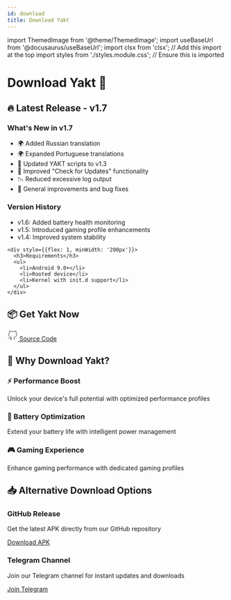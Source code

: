 ```yaml
---
id: download
title: Download Yakt
---
```


import ThemedImage from '@theme/ThemedImage';
import useBaseUrl from '@docusaurus/useBaseUrl';
import clsx from 'clsx'; // Add this import at the top
import styles from './styles.module.css'; // Ensure this is imported

<div className="download-container" style={{maxWidth: '1200px', margin: '0 auto', padding: '0 1rem'}}>

# Download Yakt <span className="rocket">🚀</span>

<div 
  className="animated-banner"
  style={{textAlign: 'center', marginBottom: '2rem'}}
>
  <ThemedImage
    alt="Yakt Banner"
    sources={{
      light: useBaseUrl('img/yakt_banner.jpg'),
      dark: useBaseUrl('img/yakt_banner.jpg'),
    }}
    style={{maxWidth: 'min(100%, 800px)', borderRadius: '16px', boxShadow: '0 10px 30px rgba(0,0,0,0.15)'}}
  />
</div>

## 🔥 Latest Release - v1.7

<div className="release-card" style={{
  background: 'var(--ifm-card-background-color)',
  borderRadius: '12px',
  padding: '1.5rem',
  boxShadow: '0 4px 20px rgba(0,0,0,0.08)',
  marginBottom: '2rem',
  border: '1px solid var(--ifm-color-emphasis-200)'
}}>
  <div className="alert alert--info" style={{
    backgroundColor: 'var(--ifm-color-info-contrast-background)',
    borderLeft: '4px solid var(--ifm-color-info)',
    padding: '1rem'
  }}>
    <h3 style={{marginTop: 0}}>What's New in v1.7</h3>
    <ul style={{marginBottom: 0}}>
      <li>🌍 Added Russian translation</li>
      <li>🌍 Expanded Portuguese translations</li>
      <li>📜 Updated YAKT scripts to v1.3</li>
      <li>🔄 Improved "Check for Updates" functionality</li>
      <li>📉 Reduced excessive log output</li>
      <li>🐛 General improvements and bug fixes</li>
    </ul>
  </div>
  
  <div style={{display: 'flex', justifyContent: 'space-between', marginTop: '1rem', flexWrap: 'wrap'}}>
    <div style={{flex: 1, minWidth: '200px', marginRight: '1rem'}}>
      <h3>Version History</h3>
      <ul className="version-history">
        <li>v1.6: Added battery health monitoring</li>
        <li>v1.5: Introduced gaming profile enhancements</li>
        <li>v1.4: Improved system stability</li>
      </ul>
    </div>
    
    <div style={{flex: 1, minWidth: '200px'}}>
      <h3>Requirements</h3>
      <ul>
        <li>Android 9.0+</li>
        <li>Rooted device</li>
        <li>Kernel with init.d support</li>
      </ul>
    </div>
  </div>
</div>

## 📦 Get Yakt Now

<div 
  className="download-button-container"
  style={{textAlign: 'center', marginTop: '1rem', marginBottom: '2rem'}}
>
  <a 
    href="https://play.google.com/store/apps/details?id=com.notzeetaa.yakt"
    target="_blank"
    rel="noopener noreferrer"
    className="download-button"
  >
    <div className="button-hover-effect">
      <ThemedImage
        alt="Get it on Google Play"
        sources={{
          light: useBaseUrl('img/google-play-badge.png'),
          dark: useBaseUrl('img/google-play-badge.png'),
        }}
        style={{
          height: '100px', 
          objectFit: 'contain',
          filter: 'drop-shadow(0 5px 15px rgba(0, 150, 136, 0.3))',
          transition: 'all 0.3s ease'
        }}
      />
    </div>
  </a>
  
  <div style={{marginTop: '1rem', display: 'flex', justifyContent: 'center', gap: '1rem', flexWrap: 'wrap'}}>
    <a
      href="https://github.com/NotZeetaa/YAKT-APP"
      className={clsx('button button--lg', styles.githubButton)}
    >
      <svg 
        xmlns="http://www.w3.org/2000/svg" 
        width="24" 
        height="24" 
        viewBox="0 0 24 24" 
        fill="none" 
        stroke="currentColor" 
        strokeWidth="2" 
        strokeLinecap="round" 
        strokeLinejoin="round"
        style={{ marginRight: '8px' }}
      >
        <path d="M9 19c-5 1.5-5-2.5-7-3m14 6v-3.87a3.37 3.37 0 0 0-.94-2.61c3.14-.35 6.44-1.54 6.44-7A5.44 5.44 0 0 0 20 4.77 5.07 5.07 0 0 0 19.91 1S18.73.65 16 2.48a13.38 13.38 0 0 0-7 0C6.27.65 5.09 1 5.09 1A5.07 5.07 0 0 0 5 4.77a5.44 5.44 0 0 0-1.5 3.78c0 5.42 3.3 6.61 6.44 7A3.37 3.37 0 0 0 9 18.13V22"></path>
      </svg>
      Source Code
    </a>
  </div>
</div>

## 💎 Why Download Yakt?

<div className="features-grid" style={{
  display: 'grid',
  gridTemplateColumns: 'repeat(auto-fit, minmax(300px, 1fr))',
  gap: '1.5rem',
  marginBottom: '3rem'
}}>
  <div 
    className="feature-card hover-effect"
    style={{
      background: 'var(--ifm-card-background-color)',
      borderRadius: '12px',
      padding: '1.5rem',
      boxShadow: '0 4px 15px rgba(0,0,0,0.05)',
      border: '1px solid var(--ifm-color-emphasis-100)'
    }}
  >
    <h3>⚡ Performance Boost</h3>
    <p>Unlock your device's full potential with optimized performance profiles</p>
  </div>
  
  <div 
    className="feature-card hover-effect"
    style={{
      background: 'var(--ifm-card-background-color)',
      borderRadius: '12px',
      padding: '1.5rem',
      boxShadow: '0 4px 15px rgba(0,0,0,0.05)',
      border: '1px solid var(--ifm-color-emphasis-100)'
    }}
  >
    <h3>🔋 Battery Optimization</h3>
    <p>Extend your battery life with intelligent power management</p>
  </div>
  
  <div 
    className="feature-card hover-effect"
    style={{
      background: 'var(--ifm-card-background-color)',
      borderRadius: '12px',
      padding: '1.5rem',
      boxShadow: '0 4px 15px rgba(0,0,0,0.05)',
      border: '1px solid var(--ifm-color-emphasis-100)'
    }}
  >
    <h3>🎮 Gaming Experience</h3>
    <p>Enhance gaming performance with dedicated gaming profiles</p>
  </div>
</div>

## 📥 Alternative Download Options

<div className="download-options" style={{
  display: 'grid',
  gridTemplateColumns: 'repeat(auto-fit, minmax(250px, 1fr))',
  gap: '1.5rem',
  marginBottom: '2rem'
}}>
  <div
    className="download-option hover-effect"
    style={{
      background: 'var(--ifm-card-background-color)',
      borderRadius: '12px',
      padding: '1.5rem',
      textAlign: 'center',
      border: '2px dashed var(--ifm-color-primary)'
    }}
  >
    <h3>GitHub Release</h3>
    <p>Get the latest APK directly from our GitHub repository</p>
    <a
      href="https://github.com/NotZeetaa/YAKT-APP/releases"
      className="button button--primary button--block hover-effect"
    >
      Download APK
    </a>
  </div>
  
  <div
    className="download-option hover-effect"
    style={{
      background: 'var(--ifm-card-background-color)',
      borderRadius: '12px',
      padding: '1.5rem',
      textAlign: 'center',
      border: '2px dashed var(--ifm-color-info)'
    }}
  >
    <h3>Telegram Channel</h3>
    <p>Join our Telegram channel for instant updates and downloads</p>
    <a
      href="https://t.me/YAKTC"
      className="button button--info button--block hover-effect"
    >
      Join Telegram
    </a>
  </div>
</div>

</div>

<style>
{`
@keyframes fadeIn {
  from { opacity: 0; transform: translateY(20px); }
  to { opacity: 1; transform: translateY(0); }
}

@keyframes pulse {
  0% { transform: scale(1); }
  50% { transform: scale(1.1); }
  100% { transform: scale(1); }
}

@keyframes float {
  0% { transform: translateY(0px); }
  50% { transform: translateY(-10px); }
  100% { transform: translateY(0px); }
}

.download-container {
  animation: fadeIn 0.8s ease-out;
}

.rocket {
  display: inline-block;
  animation: pulse 2s infinite;
}

.release-card {
  transition: all 0.3s ease;
  transform: translateY(0);
}

.release-card:hover {
  transform: translateY(-5px);
  box-shadow: 0 8px 25px rgba(0,0,0,0.12);
}

.version-history li {
  position: relative;
  padding-left: 1.5rem;
  margin-bottom: 0.5rem;
}

.version-history li:before {
  content: '→';
  position: absolute;
  left: 0;
  color: var(--ifm-color-primary);
}

.download-button:hover img {
  filter: drop-shadow(0 8px 20px rgba(0, 150, 136, 0.4));
  transform: scale(1.05);
}

.button-hover-effect {
  display: inline-block;
  transition: all 0.3s ease;
}

.button-hover-effect:hover {
  transform: scale(1.05);
}

.button-hover-effect:active {
  transform: scale(0.95);
}

.hover-effect {
  transition: all 0.3s ease;
  cursor: pointer;
}

.hover-effect:hover {
  transform: translateY(-5px);
  box-shadow: 0 10px 25px rgba(0,0,0,0.1);
}

.feature-card {
  transition: all 0.3s ease;
}

.download-option {
  transition: all 0.3s ease;
}

.download-option:hover {
  transform: scale(1.03);
}
`}
</style>